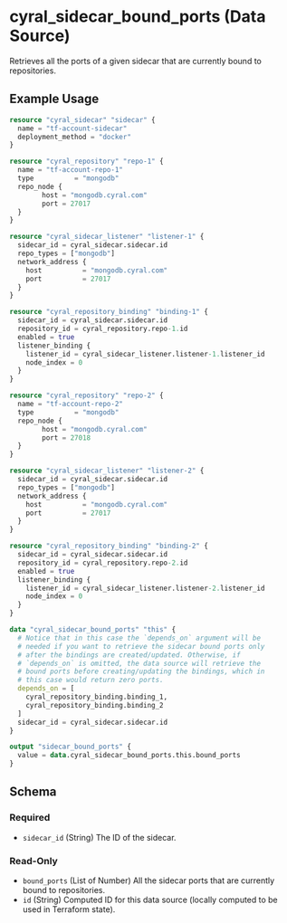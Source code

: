 # cyral_sidecar_bound_ports (Data Source)

Retrieves all the ports of a given sidecar that are currently bound to repositories.

## Example Usage

```terraform
resource "cyral_sidecar" "sidecar" {
  name = "tf-account-sidecar"
  deployment_method = "docker"
}

resource "cyral_repository" "repo-1" {
  name = "tf-account-repo-1"
  type          = "mongodb"
  repo_node {
        host = "mongodb.cyral.com"
        port = 27017
  }
}

resource "cyral_sidecar_listener" "listener-1" {
  sidecar_id = cyral_sidecar.sidecar.id
  repo_types = ["mongodb"]
  network_address {
    host          = "mongodb.cyral.com"
    port          = 27017
  }
}

resource "cyral_repository_binding" "binding-1" {
  sidecar_id = cyral_sidecar.sidecar.id
  repository_id = cyral_repository.repo-1.id
  enabled = true
  listener_binding {
    listener_id = cyral_sidecar_listener.listener-1.listener_id
    node_index = 0
  }
}

resource "cyral_repository" "repo-2" {
  name = "tf-account-repo-2"
  type          = "mongodb"
  repo_node {
        host = "mongodb.cyral.com"
        port = 27018
  }
}

resource "cyral_sidecar_listener" "listener-2" {
  sidecar_id = cyral_sidecar.sidecar.id
  repo_types = ["mongodb"]
  network_address {
    host          = "mongodb.cyral.com"
    port          = 27017
  }
}

resource "cyral_repository_binding" "binding-2" {
  sidecar_id = cyral_sidecar.sidecar.id
  repository_id = cyral_repository.repo-2.id
  enabled = true
  listener_binding {
    listener_id = cyral_sidecar_listener.listener-2.listener_id
    node_index = 0
  }
}

data "cyral_sidecar_bound_ports" "this" {
  # Notice that in this case the `depends_on` argument will be
  # needed if you want to retrieve the sidecar bound ports only
  # after the bindings are created/updated. Otherwise, if
  # `depends_on` is omitted, the data source will retrieve the
  # bound ports before creating/updating the bindings, which in
  # this case would return zero ports.
  depends_on = [
    cyral_repository_binding.binding_1,
    cyral_repository_binding.binding_2
  ]
  sidecar_id = cyral_sidecar.sidecar.id
}

output "sidecar_bound_ports" {
  value = data.cyral_sidecar_bound_ports.this.bound_ports
}
```

<!-- schema generated by tfplugindocs -->

## Schema

### Required

- `sidecar_id` (String) The ID of the sidecar.

### Read-Only

- `bound_ports` (List of Number) All the sidecar ports that are currently bound to repositories.
- `id` (String) Computed ID for this data source (locally computed to be used in Terraform state).

